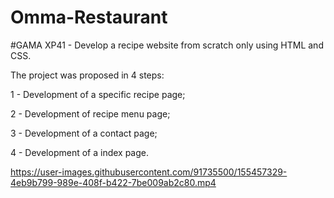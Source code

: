 # Omma-Restaurant

#GAMA XP41 - Develop a recipe website from scratch only using HTML and CSS.

The project was proposed in 4 steps:

1 - Development of a specific recipe page;

2 - Development of recipe menu page;

3 - Development of a contact page;

4 - Development of a index page.


https://user-images.githubusercontent.com/91735500/155457329-4eb9b799-989e-408f-b422-7be009ab2c80.mp4

